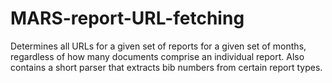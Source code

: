 # MARS-report-URL-fetching
Determines all URLs for a given set of reports for a given set of months, regardless of how many documents comprise an individual report. Also contains a short parser that extracts bib numbers from certain report types.
